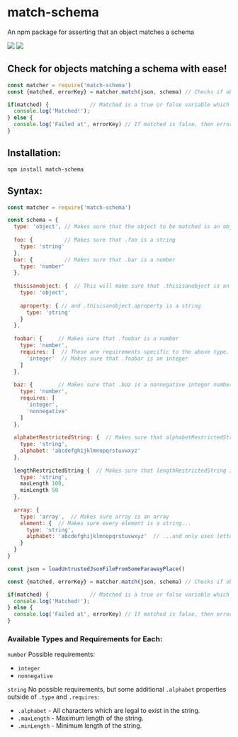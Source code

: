 # match-schema
An npm package for asserting that an object matches a schema

![](https://img.shields.io/appveyor/ci/gruntjs/grunt.svg) ![](https://img.shields.io/badge/license-MIT-green.svg)

## Check for objects matching a schema with ease!

```javascript
const matcher = require('match-schema')
const {matched, errorKey} = matcher.match(json, schema) // Checks if object json fits schema schema.

if(matched) {             // Matched is a true or false variable which tells whether the object in field json matched the schema provided
  console.log('Matched!');
} else {
  console.log('Failed at', errorKey) // If matched is false, then errorKey will be the property where the problem was. e.g. '.foo.bar'
}
```

## Installation:
```
npm install match-schema
```

## Syntax:

```javascript
const matcher = require('match-schema')

const schema = {
  type: 'object', // Makes sure that the object to be matched is an object. MAKE SURE TO DO THIS OR THE SCHEMA WILL ALWAYS MATCH!!!
  
  foo: {          // Makes sure that .foo is a string
    type: 'string'
  },
  bar: {          // Makes sure that .bar is a number
    type: 'number'
  },
  
  thisisanobject: {  // This will make sure that .thisisanobject is an object 
    type: 'object',
    
    aproperty: { // and .thisisanobject.aproperty is a string
      type: 'string'
    }
  },
  
  foobar: {     // Makes sure that .foobar is a number
    type: 'number',
    requires: [  // These are requirements specific to the above type, in this case number.
      'integer'  // Makes sure that .foobar is an integer
    ]
  },
  
  baz: {        // Makes sure that .baz is a nonnegative integer number.
    type: 'number',
    requires: [
      'integer',
      'nonnegative'
    ]
  },
  
  alphabetRestrictedString: {  // Makes sure that alphabetRestrictedString only uses letters from the lowercase alphabet.
    type: 'string',
    alphabet: 'abcdefghijklmnopqrstuvwxyz'
  },
  
  lengthRestrictedString {  // Makes sure that lengthRestrictedString is between 50 and 100 in length.
    type: 'string',
    maxLength 100,
    minLength 50
  },
  
  array: {
    type: 'array',  // Makes sure array is an array
    element: {  // Makes sure every element is a string...
      type: 'string',
      alphabet: 'abcdefghijklmnopqrstuvwxyz'  // ...and only uses letters from the lowercase alphabet.
    }
  }
}

const json = loadUntrustedJsonFileFromSomeFarawayPlace()

const {matched, errorKey} = matcher.match(json, schema) // Checks if object json fits schema schema.

if(matched) {             // Matched is a true or false variable which tells whether the object in field json matched the schema provided
  console.log('Matched!');
} else {
  console.log('Failed at', errorKey) // If matched is false, then errorKey will be the property where the problem was. e.g. '.foo.bar'
}
```

### Available Types and Requirements for Each:

`number` Possible requirements:
* `integer`
* `nonnegative`


`string` No possible requirements, but some additional `.alphabet` properties outside of `.type` and `.requires`:
* `.alphabet` - All characters which are legal to exist in the string.
* `.maxLength` - Maximum length of the string.
* `.minLength` - Minimum length of the string.
